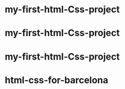 # my-first-html-Css-project
# my-first-html-Css-project
# my-first-html-Css-project
# html-css-for-barcelona
